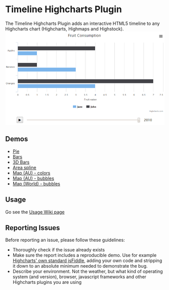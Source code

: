 # Timeline Highcharts Plugin
The Timeline Highcharts Plugin adds an interactive HTML5 timeline to any Highcharts chart (Highcharts, Highmaps and Highstock).
![Screenshot of bar chart with timeline](screenshots/timeline_bars_screenshot.png)

## Demos
* [Pie](http://jsfiddle.net/gh/get/jquery/1.9.1/larsac07/Timeline-Highcharts-Plugin/tree/master/demos/pie-demo/)
* [Bars](http://jsfiddle.net/gh/get/jquery/1.9.1/larsac07/Timeline-Highcharts-Plugin/tree/master/demos/bars-demo/)
* [3D Bars](http://jsfiddle.net/gh/get/jquery/1.9.1/larsac07/Timeline-Highcharts-Plugin/tree/master/demos/3dbars-demo/)
* [Area spline](http://jsfiddle.net/gh/get/jquery/1.9.1/larsac07/Timeline-Highcharts-Plugin/tree/master/demos/areaspline-demo/)
* [Map (AU) - colors](http://jsfiddle.net/gh/get/jquery/1.9.1/larsac07/Timeline-Highcharts-Plugin/tree/master/demos/map-australia-colors-demo/)
* [Map (AU) - bubbles](http://jsfiddle.net/gh/get/jquery/1.9.1/larsac07/Timeline-Highcharts-Plugin/tree/master/demos/map-australia-bubbles-demo/)
* [Map (World) - bubbles](http://jsfiddle.net/gh/get/jquery/1.9.1/larsac07/Timeline-Highcharts-Plugin/tree/master/demos/map-world-bubbles-demo/)

## Usage
Go see the [Usage Wiki page](https://github.com/larsac07/Timeline-Highcharts-Plugin/wiki)

## Reporting Issues
Before reporting an issue, please follow these guidelines:
* Thoroughly check if the issue already exists
* Make sure the report includes a reproducible demo. Use for example [Highcharts' own standard jsFiddle](http://jsfiddle.net/highcharts/llexl/), adding your own code and stripping it down to an absolute minimum needed to demonstrate the bug.
* Describe your environment. Not the weather, but what kind of operating system (and version), browser, javascript frameworks and other Highcharts plugins you are using
